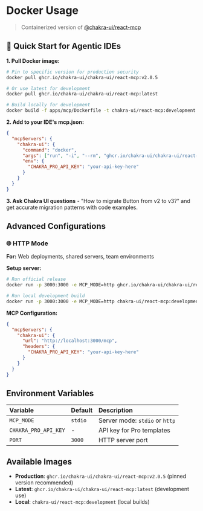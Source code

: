 # Docker Usage

> Containerized version of
> [@chakra-ui/react-mcp](https://www.npmjs.com/package/@chakra-ui/react-mcp)

## 🚀 Quick Start for Agentic IDEs

**1. Pull Docker image:**

```bash
# Pin to specific version for production security
docker pull ghcr.io/chakra-ui/chakra-ui/react-mcp:v2.0.5

# Or use latest for development
docker pull ghcr.io/chakra-ui/chakra-ui/react-mcp:latest

# Build locally for development
docker build -f apps/mcp/Dockerfile -t chakra-ui/react-mcp:development .
```

**2. Add to your IDE's mcp.json:**

```json
{
  "mcpServers": {
    "chakra-ui": {
      "command": "docker",
      "args": ["run", "-i", "--rm", "ghcr.io/chakra-ui/chakra-ui/react-mcp"],
      "env": {
        "CHAKRA_PRO_API_KEY": "your-api-key-here"
      }
    }
  }
}
```

**3. Ask Chakra UI questions** - "How to migrate Button from v2 to v3?" and get
accurate migration patterns with code examples.

## Advanced Configurations

### 🌐 HTTP Mode

**For:** Web deployments, shared servers, team environments

**Setup server:**

```bash
# Run official release
docker run -p 3000:3000 -e MCP_MODE=http ghcr.io/chakra-ui/chakra-ui/react-mcp

# Run local development build
docker run -p 3000:3000 -e MCP_MODE=http chakra-ui/react-mcp:development
```

**MCP Configuration:**

```json
{
  "mcpServers": {
    "chakra-ui": {
      "url": "http://localhost:3000/mcp",
      "headers": {
        "CHAKRA_PRO_API_KEY": "your-api-key-here"
      }
    }
  }
}
```

## Environment Variables

| Variable             | Default | Description                    |
| :------------------- | :------ | :----------------------------- |
| `MCP_MODE`           | `stdio` | Server mode: `stdio` or `http` |
| `CHAKRA_PRO_API_KEY` | -       | API key for Pro templates      |
| `PORT`               | `3000`  | HTTP server port               |

## Available Images

- **Production**: `ghcr.io/chakra-ui/chakra-ui/react-mcp:v2.0.5` (pinned version
  recommended)
- **Latest**: `ghcr.io/chakra-ui/chakra-ui/react-mcp:latest` (development use)
- **Local**: `chakra-ui/react-mcp:development` (local builds)
